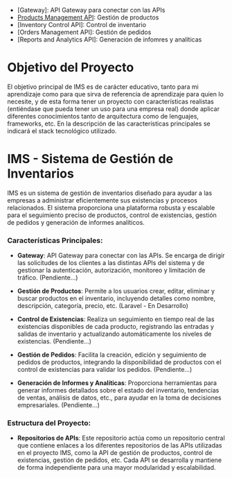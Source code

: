 - [Gateway]: API Gateway para conectar con las APIs
- [Products Management API](https://github.com/mmrasteu/ims-products-management-api): Gestión de productos
- [Inventory Control API]: Control de inventario
- [Orders Management API]: Gestión de pedidos
- [Reports and Analytics API]: Generación de infomres y analíticas

# Objetivo del Proyecto

El objetivo principal de IMS es de carácter educativo, tanto para mi aprendizaje como para que sirva de referencia de aprendizaje para quien lo necesite, y de esta forma tener un proyecto con características realistas (entiéndase que pueda tener un uso para una empresa real) donde aplicar diferentes conocimientos tanto de arquitectura como de lenguajes, frameworks, etc. En la descripción de las características principales se indicará el stack tecnológico utilizado.

# IMS - Sistema de Gestión de Inventarios

IMS es un sistema de gestión de inventarios diseñado para ayudar a las empresas a administrar eficientemente sus existencias y procesos relacionados. El sistema proporciona una plataforma robusta y escalable para el seguimiento preciso de productos, control de existencias, gestión de pedidos y generación de informes analíticos.

### Características Principales:
- **Gateway**: API Gateway para conectar con las APIs. Se encarga de dirigir las solicitudes de los clientes a las distintas APIs del sistema y de gestionar la autenticación, autorización, monitoreo y limitación de tráfico. (Pendiente...)

- **Gestión de Productos**: Permite a los usuarios crear, editar, eliminar y buscar productos en el inventario, incluyendo detalles como nombre, descripción, categoría, precio, etc. (Laravel - En Desarrollo)

- **Control de Existencias**: Realiza un seguimiento en tiempo real de las existencias disponibles de cada producto, registrando las entradas y salidas de inventario y actualizando automáticamente los niveles de existencias. (Pendiente...)

- **Gestión de Pedidos**: Facilita la creación, edición y seguimiento de pedidos de productos, integrando la disponibilidad de productos con el control de existencias para validar los pedidos. (Pendiente...)

- **Generación de Informes y Analíticas**: Proporciona herramientas para generar informes detallados sobre el estado del inventario, tendencias de ventas, análisis de datos, etc., para ayudar en la toma de decisiones empresariales. (Pendiente...)


### Estructura del Proyecto:

- **Repositorios de APIs**: Este repositorio actúa como un repositorio central que contiene enlaces a los diferentes repositorios de las APIs utilizadas en el proyecto IMS, como la API de gestión de productos, control de existencias, gestión de pedidos, etc. Cada API se desarrolla y mantiene de forma independiente para una mayor modularidad y escalabilidad.
